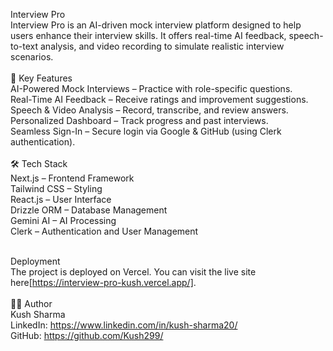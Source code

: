 Interview Pro<br/>
Interview Pro is an AI-driven mock interview platform designed to help users enhance their interview skills. It offers real-time AI feedback, speech-to-text analysis, and video recording to simulate realistic interview scenarios.<br/>
<br/>
🚀 Key Features<br/>
AI-Powered Mock Interviews – Practice with role-specific questions.<br/>
Real-Time AI Feedback – Receive ratings and improvement suggestions.<br/>
Speech & Video Analysis – Record, transcribe, and review answers.<br/>
Personalized Dashboard – Track progress and past interviews.<br/>
Seamless Sign-In – Secure login via Google & GitHub (using Clerk authentication).<br/>
<br/>
🛠️ Tech Stack<br/>
Next.js – Frontend Framework<br/>
Tailwind CSS – Styling<br/>
React.js – User Interface<br/>
Drizzle ORM – Database Management<br/>
Gemini AI – AI Processing<br/>
Clerk – Authentication and User Management<br/><br/>

Deployment<br/>
The project is deployed on Vercel. You can visit the live site here[https://interview-pro-kush.vercel.app/].
<br/><br/>
👨‍💻 Author<br/>
Kush Sharma<br/>
LinkedIn: https://www.linkedin.com/in/kush-sharma20/<br/>
GitHub: https://github.com/Kush299/